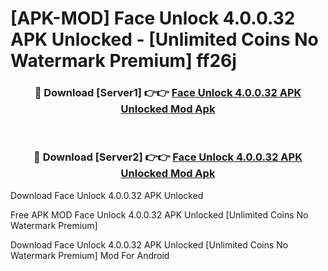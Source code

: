 # [APK-MOD] Face Unlock 4.0.0.32 APK Unlocked - [Unlimited Coins No Watermark Premium] ff26j



<div align="center">
<h3>🔴 Download [Server1] 👉👉 <a href="https://momento.my/?title=Face_Unlock_4.0.0.32_APK_Unlocked">Face Unlock 4.0.0.32 APK Unlocked Mod Apk</a></h3><br>

<h3>🔴 Download [Server2] 👉👉 <a href="https://momento.my/?title=Face_Unlock_4.0.0.32_APK_Unlocked">Face Unlock 4.0.0.32 APK Unlocked Mod Apk</a></h3>
</div>



Download Face Unlock 4.0.0.32 APK Unlocked 

Free APK MOD Face Unlock 4.0.0.32 APK Unlocked [Unlimited Coins No Watermark Premium]

Download Face Unlock 4.0.0.32 APK Unlocked [Unlimited Coins No Watermark Premium] Mod For Android
